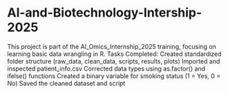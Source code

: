 # Al-and-Biotechnology-Intership-2025
This project is part of the AI_Omics_Internship_2025 training, focusing on learning basic data wrangling in R.
Tasks Completed:
Created standardized folder structure (raw_data, clean_data, scripts, results, plots)
Imported and inspected patient_info.csv
Corrected data types using as.factor() and ifelse() functions
Created a binary variable for smoking status (1 = Yes, 0 = No)
Saved the cleaned dataset and script
